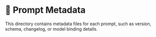 # 📑 Prompt Metadata

This directory contains metadata files for each prompt, such as version, schema, changelog, or model binding details.